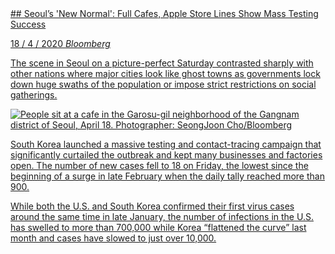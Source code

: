 <a class='link' href='https://archive.vn/0Kygf'>
<article>
## Seoul’s 'New Normal': Full Cafes, Apple Store Lines Show Mass Testing Success

<time datetime=2020-04-18>18 / 4 / 2020</time>
<em class='source'>Bloomberg</em>

The scene in Seoul on a picture-perfect Saturday contrasted sharply with other
nations where major cities look like ghost towns as governments lock down huge
swaths of the population or impose strict restrictions on social gatherings.

![](garosu-gil.jpg 'People sit at a cafe in the Garosu-gil neighborhood of the Gangnam district of Seoul, April 18. Photographer: SeongJoon Cho/Bloomberg')

South Korea launched a massive testing and contact-tracing campaign that
significantly curtailed the outbreak and kept many businesses and factories
open. The number of new cases fell to 18 on Friday, the lowest since the
beginning of a surge in late February when the daily tally reached more than
900.

While both the U.S. and South Korea confirmed their first virus cases around
the same time in late January, the number of infections in the U.S. has swelled
to more than 700,000 while Korea “flattened the curve” last month and cases
have slowed to just over 10,000.

</article>
</a>
